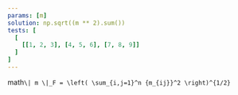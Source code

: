 ```yaml
---
params: [m]
solution: np.sqrt((m ** 2).sum())
tests: [
  [
    [[1, 2, 3], [4, 5, 6], [7, 8, 9]]
  ]
]
---
```


math`\| m \|_F = \left( \sum_{i,j=1}^n {m_{ij}}^2 \right)^{1/2}`
